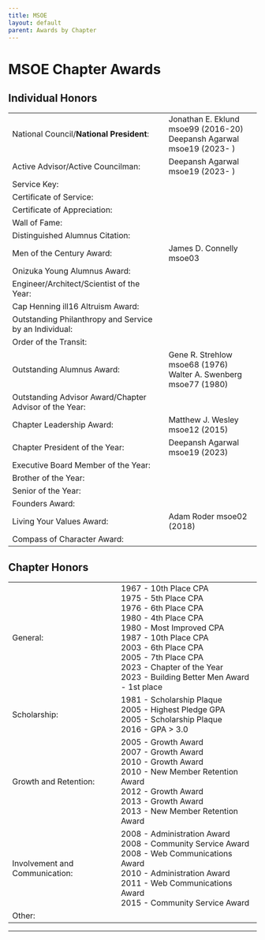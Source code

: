 ```yaml
---
title: MSOE
layout: default
parent: Awards by Chapter
---
```


<link rel="stylesheet" href="{{ '/assets/css/by_chapter.css' | relative_url }}">

# MSOE Chapter Awards

## Individual Honors

<table>
<tbody>

<tr>
<td>National Council/<b>National President</b>:</td>
<td>Jonathan E. Eklund msoe99 (2016-20)
<br>Deepansh Agarwal msoe19 (2023- )
</td></tr>

<tr>
<td>Active Advisor/Active Councilman:</td>
<td>Deepansh Agarwal msoe19 (2023- )
</td></tr>

<tr>
<td>Service Key:</td>
<td>
</td></tr>

<tr>
<td>Certificate of Service:</td>
<td>
</td></tr>

<tr>
<td>Certificate of Appreciation:</td>
<td>
</td></tr>

<tr>
<td>Wall of Fame:</td>
<td>
</td></tr>

<tr>
<td>Distinguished Alumnus Citation:</td>
<td>
</td></tr>

<tr>
<td>Men of the Century Award:</td>
<td>James D. Connelly msoe03
</td></tr>

<tr>
<td>Onizuka Young Alumnus Award:</td>
<td>
</td></tr>

<tr>
<td>Engineer/Architect/Scientist of the Year:</td>
<td>
</td></tr>

<tr>
<td>Cap Henning ill16 Altruism Award:</td>
<td>
</td></tr>

<tr>
<td>Outstanding Philanthropy and Service by an Individual:</td>
<td>
</td></tr>

<tr>
<td>Order of the Transit:</td>
<td>
</td></tr>

<tr>
<td>Outstanding Alumnus Award:</td>
<td>Gene R. Strehlow msoe68 (1976)
<br>Walter A. Swenberg msoe77 (1980)
</td></tr>

<tr>
<td>Outstanding Advisor Award/Chapter Advisor of the Year:</td>
<td>
</td></tr>

<tr>
<td>Chapter Leadership Award:</td>
<td>Matthew J. Wesley msoe12 (2015)
</td></tr>

<tr>
<td>Chapter President of the Year:</td>
<td>Deepansh Agarwal msoe19 (2023)
</td></tr>

<tr>
<td>Executive Board Member of the Year:</td>
<td>
</td></tr>

<tr>
<td>Brother of the Year:</td>
<td>
</td></tr>

<tr>
<td>Senior of the Year:</td>
<td>
</td></tr>

<tr>
<td>Founders Award:</td>
<td>
</td></tr>

<tr>
<td>Living Your Values Award:</td>
<td>Adam Roder msoe02 (2018)
</td></tr>

<tr>
<td>Compass of Character Award:</td>
<td>
</td></tr>

</tbody>
</table>

## Chapter Honors

<table>
<tbody>

<tr>
<td>General:</td>
<td>1967 - 10th Place CPA
<br>1975 - 5th Place CPA
<br>1976 - 6th Place CPA
<br>1980 - 4th Place CPA
<br>1980 - Most Improved CPA
<br>1987 - 10th Place CPA
<br>2003 - 6th Place CPA
<br>2005 - 7th Place CPA
<br>2023 - Chapter of the Year
<br>2023 - Building Better Men Award - 1st place
</td></tr>

<tr>
<td>Scholarship:</td>
<td>1981 - Scholarship Plaque
<br>2005 - Highest Pledge GPA
<br>2005 - Scholarship Plaque
<br>2016 - GPA > 3.0
</td></tr>

<tr>
<td>Growth and Retention:</td>
<td>2005 - Growth Award
<br>2007 - Growth Award
<br>2010 - Growth Award
<br>2010 - New Member Retention Award
<br>2012 - Growth Award
<br>2013 - Growth Award
<br>2013 - New Member Retention Award
</td></tr>

<tr>
<td>Involvement and Communication:</td>
<td>2008 - Administration Award
<br>2008 - Community Service Award
<br>2008 - Web Communications Award
<br>2010 - Administration Award
<br>2011 - Web Communications Award
<br>2015 - Community Service Award
</td></tr>

<tr>
<td>Other:</td>
<td>
</td></tr>

</tbody>
</table>

---
